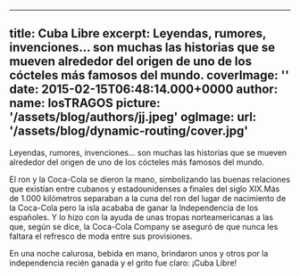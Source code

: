 
---
title: Cuba Libre
excerpt: Leyendas, rumores, invenciones… son muchas las historias que se mueven alrededor del origen de uno de los cócteles más famosos del mundo. 
coverImage: ''
date: 2015-02-15T06:48:14.000+0000
author:
  name: losTRAGOS
  picture: '/assets/blog/authors/jj.jpeg'
ogImage:
  url: '/assets/blog/dynamic-routing/cover.jpg'
---
  Leyendas, rumores, invenciones… son muchas las historias que se mueven alrededor del origen de uno de los cócteles más famosos del mundo.

El ron y la Coca-Cola se dieron la mano, simbolizando las buenas relaciones que existían entre cubanos y estadounidenses a finales del siglo XIX.Más de 1.000 kilómetros separaban a la cuna del ron del lugar de nacimiento de la Coca-Cola pero la isla acababa de ganar la Independencia de los españoles. Y lo hizo con la ayuda de unas tropas norteamericanas a las que, según se dice, la Coca-Cola Company se aseguró de que nunca les faltara el refresco de moda entre sus provisiones.

En una noche calurosa, bebida en mano, brindaron unos y otros por la independencia recién ganada y el grito fue claro: ¡Cuba Libre!